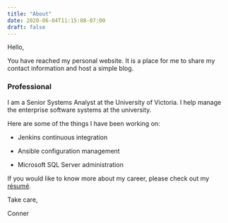 ```yaml
---
title: "About"
date: 2020-06-04T11:15:08-07:00
draft: false
---
```

Hello,

You have reached my personal website. It is a place for me to share my
contact information and host a simple blog.

### Professional

I am a Senior Systems Analyst at the University of Victoria. I help
manage the enterprise software systems at the university.

Here are some of the things I have been working on:

-   Jenkins continuous integration

-   Ansible configuration management

-   Microsoft SQL Server administration

If you would like to know more about my career, please check out my [résumé](../ConnerMcConkey-Resume.pdf).

Take care,

Conner
